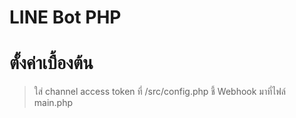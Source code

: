 # LINE Bot PHP

# ตั้งค่าเบื้องต้น
 > ใส่ channel access token ที่ /src/config.php
 > ชี้ Webhook มาที่ไฟล์ main.php
